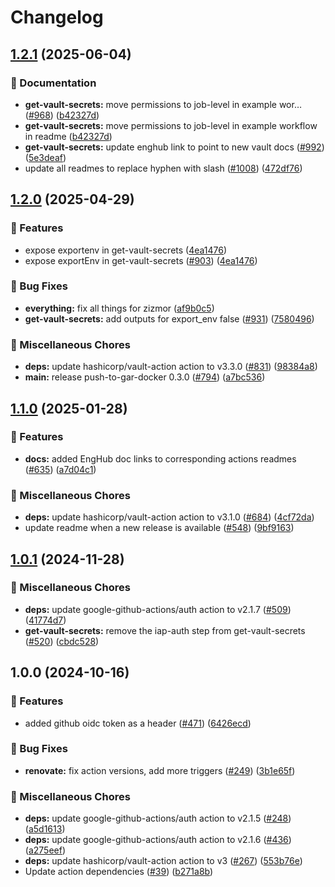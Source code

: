 # Changelog

## [1.2.1](https://github.com/grafana/shared-workflows/compare/get-vault-secrets-v1.2.0...get-vault-secrets/v1.2.1) (2025-06-04)


### 📝 Documentation

* **get-vault-secrets:** move permissions to job-level in example wor… ([#968](https://github.com/grafana/shared-workflows/issues/968)) ([b42327d](https://github.com/grafana/shared-workflows/commit/b42327db568c2c02b18bc53768aeb603de8c4a81))
* **get-vault-secrets:** move permissions to job-level in example workflow in readme ([b42327d](https://github.com/grafana/shared-workflows/commit/b42327db568c2c02b18bc53768aeb603de8c4a81))
* **get-vault-secrets:** update enghub link to point to new vault docs ([#992](https://github.com/grafana/shared-workflows/issues/992)) ([5e3deaf](https://github.com/grafana/shared-workflows/commit/5e3deaf6734ec48f298adadad5fb2d12a2139907))
* update all readmes to replace hyphen with slash ([#1008](https://github.com/grafana/shared-workflows/issues/1008)) ([472df76](https://github.com/grafana/shared-workflows/commit/472df76fb1cbb92a17fb9e055bdf0d1399109ee3))

## [1.2.0](https://github.com/grafana/shared-workflows/compare/get-vault-secrets-v1.1.0...get-vault-secrets-v1.2.0) (2025-04-29)


### 🎉 Features

* expose exportenv in get-vault-secrets ([4ea1476](https://github.com/grafana/shared-workflows/commit/4ea1476b297f17f388a7d9003ae28216c05bdb59))
* expose exportEnv in get-vault-secrets ([#903](https://github.com/grafana/shared-workflows/issues/903)) ([4ea1476](https://github.com/grafana/shared-workflows/commit/4ea1476b297f17f388a7d9003ae28216c05bdb59))


### 🐛 Bug Fixes

* **everything:** fix all things for zizmor ([af9b0c5](https://github.com/grafana/shared-workflows/commit/af9b0c52635d39023136fb9312a354f91d9b2bfd))
* **get-vault-secrets:** add outputs for export_env false ([#931](https://github.com/grafana/shared-workflows/issues/931)) ([7580496](https://github.com/grafana/shared-workflows/commit/75804962c1ba608148988c1e2dc35fbb0ee21746))


### 🔧 Miscellaneous Chores

* **deps:** update hashicorp/vault-action action to v3.3.0 ([#831](https://github.com/grafana/shared-workflows/issues/831)) ([98384a8](https://github.com/grafana/shared-workflows/commit/98384a8bf33e1bea6957186fa78b999da95dd657))
* **main:** release push-to-gar-docker 0.3.0 ([#794](https://github.com/grafana/shared-workflows/issues/794)) ([a7bc536](https://github.com/grafana/shared-workflows/commit/a7bc5367c4a91c389526d58839d8f6224dba4dcc))

## [1.1.0](https://github.com/grafana/shared-workflows/compare/get-vault-secrets-v1.0.1...get-vault-secrets-v1.1.0) (2025-01-28)


### 🎉 Features

* **docs:** added EngHub doc links to corresponding actions readmes ([#635](https://github.com/grafana/shared-workflows/issues/635)) ([a7d04c1](https://github.com/grafana/shared-workflows/commit/a7d04c1e98496dbf07f8e44602933af07ba62f9f))


### 🔧 Miscellaneous Chores

* **deps:** update hashicorp/vault-action action to v3.1.0 ([#684](https://github.com/grafana/shared-workflows/issues/684)) ([4cf72da](https://github.com/grafana/shared-workflows/commit/4cf72da04db103f024b145c360f0743c298740b5))
* update readme when a new release is available ([#548](https://github.com/grafana/shared-workflows/issues/548)) ([9bf9163](https://github.com/grafana/shared-workflows/commit/9bf9163126c44247bcee6b6b9390eb488f9ead53))

## [1.0.1](https://github.com/grafana/shared-workflows/compare/get-vault-secrets-v1.0.0...get-vault-secrets-v1.0.1) (2024-11-28)


### 🔧 Miscellaneous Chores

* **deps:** update google-github-actions/auth action to v2.1.7 ([#509](https://github.com/grafana/shared-workflows/issues/509)) ([41774d7](https://github.com/grafana/shared-workflows/commit/41774d7ebb3ca78e05aa6d2007e5e98c7a2fcf4f))
* **get-vault-secrets:** remove the iap-auth step from get-vault-secrets ([#520](https://github.com/grafana/shared-workflows/issues/520)) ([cbdc528](https://github.com/grafana/shared-workflows/commit/cbdc528c28586253be7c33b531916b2bd7431324))

## 1.0.0 (2024-10-16)


### 🎉 Features

* added github oidc token as a header ([#471](https://github.com/grafana/shared-workflows/issues/471)) ([6426ecd](https://github.com/grafana/shared-workflows/commit/6426ecdc24bc202b5d0ac928f1bbede1ebcc4298))


### 🐛 Bug Fixes

* **renovate:** fix action versions, add more triggers ([#249](https://github.com/grafana/shared-workflows/issues/249)) ([3b1e65f](https://github.com/grafana/shared-workflows/commit/3b1e65f1b3b563a309b4aa5f888d916ad389cec3))


### 🔧 Miscellaneous Chores

* **deps:** update google-github-actions/auth action to v2.1.5 ([#248](https://github.com/grafana/shared-workflows/issues/248)) ([a5d1613](https://github.com/grafana/shared-workflows/commit/a5d1613fba998ba9b99b7267b6f9b915562da962))
* **deps:** update google-github-actions/auth action to v2.1.6 ([#436](https://github.com/grafana/shared-workflows/issues/436)) ([a275eef](https://github.com/grafana/shared-workflows/commit/a275eefa9f63e3bec05bd90ea77cfbbc9879afe8))
* **deps:** update hashicorp/vault-action action to v3 ([#267](https://github.com/grafana/shared-workflows/issues/267)) ([553b76e](https://github.com/grafana/shared-workflows/commit/553b76e74be26afbed46de7df5393459deccacad))
* Update action dependencies ([#39](https://github.com/grafana/shared-workflows/issues/39)) ([b271a8b](https://github.com/grafana/shared-workflows/commit/b271a8b01e61d00dc987dbb77744bd9e01fe862d))
